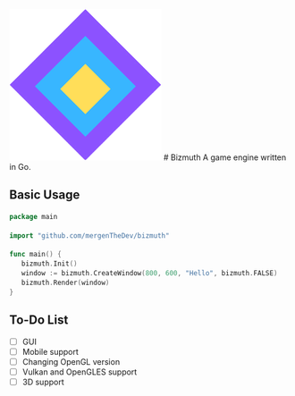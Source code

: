 ![image](bizmuth.png) # Bizmuth
A game engine written in Go.

## Basic Usage
```go
package main

import "github.com/mergenTheDev/bizmuth"

func main() {
   bizmuth.Init()
   window := bizmuth.CreateWindow(800, 600, "Hello", bizmuth.FALSE)
   bizmuth.Render(window)
}
```

## To-Do List

- [ ] GUI
- [ ] Mobile support
- [ ] Changing OpenGL version
- [ ] Vulkan and OpenGLES support
- [ ] 3D support
